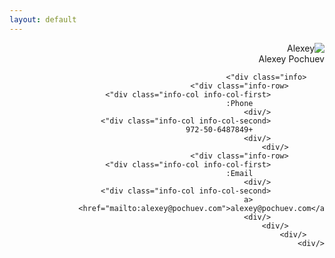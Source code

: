 ```yaml
---
layout: default
---
```


<div style="direction:rtl;">
	<div class="card">
		<div class="summary">
			<div class="photo"><img src="{{'/img/photo.jpg'}}" alt="Alexey"></div>
			<div class="name">Alexey Pochuev</div>
		</div>

		<div class="info">
			<div class="info-row">
				<div class="info-col info-col-first">
					Phone:
				</div>
				<div class="info-col info-col-second">
					+972-50-6487849
				</div>
			</div>
			<div class="info-row">
				<div class="info-col info-col-first">
					Email:
				</div>
				<div class="info-col info-col-second">
					<a href="mailto:alexey@pochuev.com">alexey@pochuev.com</a>
				</div>
			</div>
		</div>
	</div>
</div>
